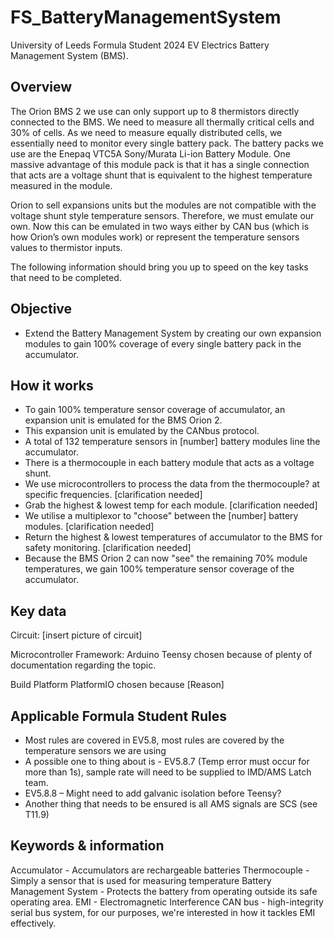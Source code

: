 # FS_BatteryManagementSystem
University of Leeds Formula Student 2024 EV Electrics Battery Management System (BMS).

## Overview
The Orion BMS 2 we use can only support up to 8 thermistors directly connected to the BMS. We need to measure all thermally critical cells and 30% of cells. As we need to measure equally distributed cells, we essentially need to monitor every single battery pack. The battery packs we use are the Enepaq VTC5A Sony/Murata Li-ion Battery Module. One massive advantage of this module pack is that it has a single connection that acts are a voltage shunt that is equivalent to the highest temperature measured in the module. 

Orion to sell expansions units but the modules are not compatible with the voltage shunt style temperature sensors. Therefore, we must emulate our own. Now this can be emulated in two ways either by CAN bus (which is how Orion’s own modules work) or represent the temperature sensors values to thermistor inputs. 

The following information should bring you up to speed on the key tasks that need to be completed.

## Objective
- Extend the Battery Management System by creating our own expansion modules to gain 100% coverage of every single battery pack in the accumulator.

## How it works
- To gain 100% temperature sensor coverage of accumulator, an expansion unit is emulated for the BMS Orion 2.
- This expansion unit is emulated by the CANbus protocol.
- A total of 132 temperature sensors in [number] battery modules line the accumulator.
- There is a thermocouple in each battery module that acts as a voltage shunt.
- We use microcontrollers to process the data from the thermocouple? at specific frequencies. [clarification needed]
- Grab the highest & lowest temp for each module. [clarification needed]
- We utilise a multiplexor to "choose" between the [number] battery modules. [clarification needed]
- Return the highest & lowest temperatures of accumulator to the BMS for safety monitoring. [clarification needed]
- Because the BMS Orion 2 can now "see" the remaining 70% module temperatures, we gain 100% temperature sensor coverage of the accumulator.

## Key data
Circuit:
[insert picture of circuit]

Microcontroller Framework:
Arduino Teensy chosen because of plenty of documentation regarding the topic.

Build Platform
PlatformIO chosen because [Reason]

## Applicable Formula Student Rules
-	Most rules are covered in EV5.8, most rules are covered by the temperature sensors we are using
-	A possible one to thing about is - EV5.8.7 (Temp error must occur for more than 1s), sample rate will need to be supplied to IMD/AMS Latch team.
-	EV5.8.8 – Might need to add galvanic isolation before Teensy?
-	Another thing that needs to be ensured is all AMS signals are SCS (see T11.9)

## Keywords & information
Accumulator - Accumulators are rechargeable batteries
Thermocouple - Simply a sensor that is used for measuring temperature 
Battery Management System - Protects the battery from operating outside its safe operating area.
EMI - Electromagnetic Interference
CAN bus - high-integrity serial bus system, for our purposes, we're interested in how it tackles EMI effectively.

